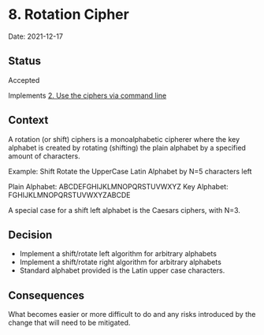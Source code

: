 # 8. Rotation Cipher

Date: 2021-12-17

## Status

Accepted

Implements [2. Use the ciphers via command line](0002-use-the-ciphers-via-command-line.md)

## Context

A rotation (or shift) ciphers is a monoalphabetic cipherer where the key alphabet is created by rotating (shifting) the plain alphabet by a specified amount of characters.

Example: Shift Rotate the UpperCase Latin Alphabet by N=5 characters left

Plain Alphabet: ABCDEFGHIJKLMNOPQRSTUVWXYZ
  Key Alphabet: FGHIJKLMNOPQRSTUVWXYZABCDE

A special case for a shift left alphabet is the Caesars ciphers, with N=3.

## Decision

- Implement a shift/rotate left algorithm for arbitrary alphabets
- Implement a shift/rotate right algorithm for arbitrary alphabets
- Standard alphabet provided is the Latin upper case characters.

## Consequences

What becomes easier or more difficult to do and any risks introduced by the change that will need to be mitigated.
